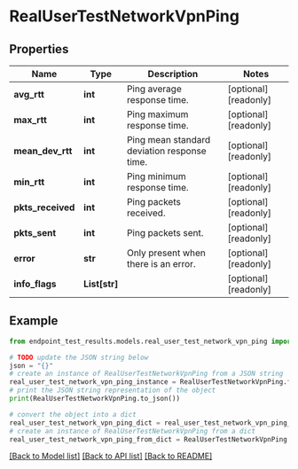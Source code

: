 # RealUserTestNetworkVpnPing


## Properties

Name | Type | Description | Notes
------------ | ------------- | ------------- | -------------
**avg_rtt** | **int** | Ping average response time. | [optional] [readonly] 
**max_rtt** | **int** | Ping maximum response time. | [optional] [readonly] 
**mean_dev_rtt** | **int** | Ping mean standard deviation response time. | [optional] [readonly] 
**min_rtt** | **int** | Ping minimum response time. | [optional] [readonly] 
**pkts_received** | **int** | Ping packets received. | [optional] [readonly] 
**pkts_sent** | **int** | Ping packets sent. | [optional] [readonly] 
**error** | **str** | Only present when there is an error. | [optional] [readonly] 
**info_flags** | **List[str]** |  | [optional] [readonly] 

## Example

```python
from endpoint_test_results.models.real_user_test_network_vpn_ping import RealUserTestNetworkVpnPing

# TODO update the JSON string below
json = "{}"
# create an instance of RealUserTestNetworkVpnPing from a JSON string
real_user_test_network_vpn_ping_instance = RealUserTestNetworkVpnPing.from_json(json)
# print the JSON string representation of the object
print(RealUserTestNetworkVpnPing.to_json())

# convert the object into a dict
real_user_test_network_vpn_ping_dict = real_user_test_network_vpn_ping_instance.to_dict()
# create an instance of RealUserTestNetworkVpnPing from a dict
real_user_test_network_vpn_ping_from_dict = RealUserTestNetworkVpnPing.from_dict(real_user_test_network_vpn_ping_dict)
```
[[Back to Model list]](../README.md#documentation-for-models) [[Back to API list]](../README.md#documentation-for-api-endpoints) [[Back to README]](../README.md)


